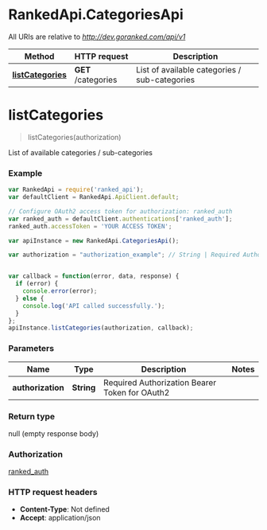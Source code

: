 # RankedApi.CategoriesApi

All URIs are relative to *http://dev.goranked.com/api/v1*

Method | HTTP request | Description
------------- | ------------- | -------------
[**listCategories**](CategoriesApi.md#listCategories) | **GET** /categories | List of available categories / sub-categories


<a name="listCategories"></a>
# **listCategories**
> listCategories(authorization)

List of available categories / sub-categories

### Example
```javascript
var RankedApi = require('ranked_api');
var defaultClient = RankedApi.ApiClient.default;

// Configure OAuth2 access token for authorization: ranked_auth
var ranked_auth = defaultClient.authentications['ranked_auth'];
ranked_auth.accessToken = 'YOUR ACCESS TOKEN';

var apiInstance = new RankedApi.CategoriesApi();

var authorization = "authorization_example"; // String | Required Authorization Bearer Token for OAuth2


var callback = function(error, data, response) {
  if (error) {
    console.error(error);
  } else {
    console.log('API called successfully.');
  }
};
apiInstance.listCategories(authorization, callback);
```

### Parameters

Name | Type | Description  | Notes
------------- | ------------- | ------------- | -------------
 **authorization** | **String**| Required Authorization Bearer Token for OAuth2 | 

### Return type

null (empty response body)

### Authorization

[ranked_auth](../README.md#ranked_auth)

### HTTP request headers

 - **Content-Type**: Not defined
 - **Accept**: application/json

